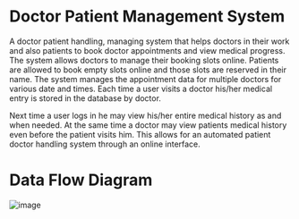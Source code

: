 # Doctor Patient Management System

A doctor patient handling, managing system that helps doctors in their work and also patients to book doctor appointments and view medical progress. The system allows doctors to manage their booking slots online. Patients are allowed to book empty slots online and those slots are reserved in their name. The system manages the appointment data for multiple doctors for various date and times. Each time a user visits a doctor his/her medical entry is stored in the database by doctor.

Next time a user logs in he may view his/her entire medical history as and when needed. At the same time a doctor may view patients medical history even before the patient visits him. This allows for an automated patient doctor handling system through an online interface.






# Data Flow Diagram

![image](https://user-images.githubusercontent.com/60824597/198195996-87b7edfc-0fe3-4c21-9431-330de478cc46.png)
